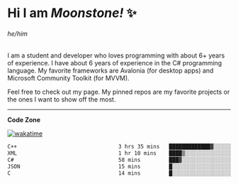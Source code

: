 
<!--
**MoonstoneStudios/MoonstoneStudios** is a ✨ _special_ ✨ repository because its `README.md` (this file) appears on your GitHub profile.

Here are some ideas to get you started:

- 🔭 I’m currently working on ...
- 🌱 I’m currently learning ...
- 👯 I’m looking to collaborate on ...
- 🤔 I’m looking for help with ...
- 💬 Ask me about ...
- 📫 How to reach me: ...
- 😄 Pronouns: ...
- ⚡ Fun fact: ...
-->

# Hi I am _Moonstone!_  ✨
###### he/him

I am a student and developer who loves programming with about 6+ years of experience. 
I have about 6 years of experience in the C# programming language. 
My favorite frameworks are Avalonia (for desktop apps) and Microsoft Community Toolkit (for MVVM).

Feel free to check out my page. My pinned repos are my favorite projects or the ones I want to show off the most. 

---

**Code Zone**


[![wakatime](https://wakatime.com/badge/user/35c755da-7226-42ef-89f9-892c03fbcf7e.svg?style=for-the-badge)](https://wakatime.com/@35c755da-7226-42ef-89f9-892c03fbcf7e)
<!--START_SECTION:waka-->

```txt
C++                                3 hrs 35 mins   █████████████▓░░░░░░░░░░░   54.33 %
XML                                1 hr 10 mins    ████▒░░░░░░░░░░░░░░░░░░░░   17.75 %
C#                                 58 mins         ███▓░░░░░░░░░░░░░░░░░░░░░   14.86 %
JSON                               15 mins         █░░░░░░░░░░░░░░░░░░░░░░░░   03.85 %
C                                  14 mins         █░░░░░░░░░░░░░░░░░░░░░░░░   03.67 %
```

<!--END_SECTION:waka-->
